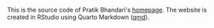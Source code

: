 This is the source code of Pratik Bhandari's [homepage](pratikb.com). The website is created in RStudio using Quarto Markdown ([qmd](https://quarto.org/)).
